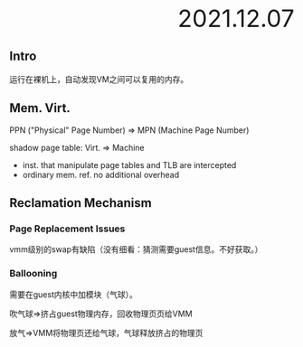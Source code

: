 <div style="text-align:right; font-size:3em;">2021.12.07</div>

## Intro

运行在裸机上，自动发现VM之间可以复用的内存。

## Mem. Virt.

PPN ("Physical" Page Number) => MPN (Machine Page Number)

shadow page table: Virt. => Machine

* inst. that manipulate page tables and TLB are intercepted
* ordinary mem. ref. no additional overhead

## Reclamation Mechanism

### Page Replacement Issues

vmm级别的swap有缺陷（没有细看：猜测需要guest信息。不好获取。）

### Ballooning

需要在guest内核中加模块（气球）。

吹气球=>挤占guest物理内存，回收物理页页给VMM

放气=>VMM将物理页还给气球，气球释放挤占的物理页
